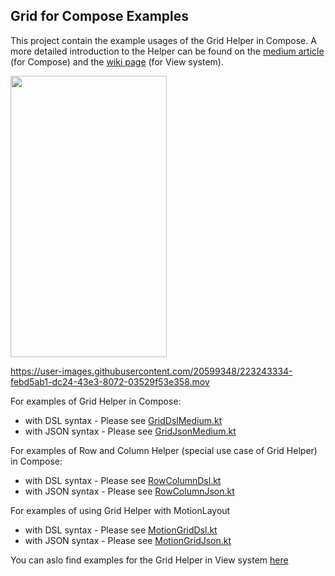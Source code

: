 ## Grid for Compose Examples

This project contain the example usages of the Grid Helper in Compose. 
A more detailed introduction to the Helper can be found on the [medium article](https://medium.com/@jswong65/android-jetpack-compose-constraintlayout-grid-helper-c7b35cc8c09a) (for Compose)
 and the [wiki page](https://github.com/androidx/constraintlayout/wiki/Grid-Helper) (for View system).

<img src="https://user-images.githubusercontent.com/20599348/223244585-1f5f06ef-0f45-4f62-898f-95b6761cd191.png" width="250" height="450" />

https://user-images.githubusercontent.com/20599348/223243334-febd5ab1-dc24-43e3-8072-03529f53e358.mov


For examples of Grid Helper in Compose:
- with DSL syntax - Please see [GridDslMedium.kt](https://github.com/androidx/constraintlayout/blob/main/demoProjects/ExampleComposeGrid/app/src/main/java/com/example/examplecomposegrid/GridDslMedium.kt)
- with JSON syntax - Please see [GridJsonMedium.kt](https://github.com/androidx/constraintlayout/blob/main/demoProjects/ExampleComposeGrid/app/src/main/java/com/example/examplecomposegrid/GridJsonMedium.kt)

For examples of Row and Column Helper (special use case of Grid Helper) in Compose:
- with DSL syntax - Please see [RowColumnDsl.kt](https://github.com/androidx/constraintlayout/blob/main/demoProjects/ExampleComposeGrid/app/src/main/java/com/example/examplecomposegrid/RowColumnDsl.kt)
- with JSON syntax - Please see [RowColumnJson.kt](https://github.com/androidx/constraintlayout/blob/main/demoProjects/ExampleComposeGrid/app/src/main/java/com/example/examplecomposegrid/RowColumnJson.kt)



For examples of using Grid Helper with MotionLayout
- with DSL syntax - Please see [MotionGridDsl.kt](https://github.com/androidx/constraintlayout/blob/main/demoProjects/ExampleComposeGrid/app/src/main/java/com/example/examplecomposegrid/MotionGridDsl.kt)
- with JSON syntax - Please see [MotionGridJson.kt](https://github.com/androidx/constraintlayout/blob/main/demoProjects/ExampleComposeGrid/app/src/main/java/com/example/examplecomposegrid/MotionGridJson.kt)



You can aslo find examples for the Grid Helper in View system [here](https://github.com/androidx/constraintlayout/tree/main/projects/GridExperiments/app/src/main/res/layout) 
